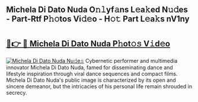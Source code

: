 ## Michela Di Dato Nuda O𝚗𝚕yf𝚊ns L𝚎a𝚔ed N𝚞𝚍es - Part-Rtf P𝚑𝚘tos Vi𝚍𝚎o - H𝚘𝚝 Part L𝚎a𝚔s nV1ny

# <h2><a href="http://kfbawub.oniu.top/?m=Michela+Di+Dato+Nuda">🔗👉 🔴 Michela Di Dato Nuda P𝚑ot𝚘𝚜 V𝚒d𝚎o</a></h2>

[![Michela Di Dato Nuda Nu𝚍e𝚜](https://i.imgur.com/0qMVB7G.gif)](http://kfbawub.oniu.top/?m=Michela+Di+Dato+Nuda)
Cybernetic performer and multimedia innovator Michela Di Dato Nuda, famed for disseminating dance and lifestyle inspiration through viral dance sequences and compact films. Michela Di Dato Nuda's public image is characterized by its open and sincere demeanor, but the intricacies of his personal life remain shrouded in secrecy.  
